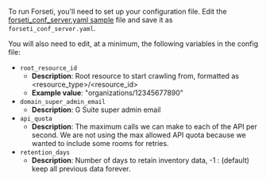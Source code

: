 To run Forseti, you'll need to set up your configuration file. Edit
the [forseti_conf_server.yaml sample](https://github.com/GoogleCloudPlatform/forseti-security/blob/2.0-dev/configs/server/forseti_conf_server.yaml.sample)
file and save it as `forseti_conf_server.yaml`.

You will also need to edit, at a minimum, the following variables in the config file:

* `root_resource_id`
  * **Description**:  Root resource to start crawling from, formatted as <resource_type>/<resource_id>
  * **Example value**: "organizations/12345677890"
* `domain_super_admin_email`
  * **Description**:  G Suite super admin email
* `api_quota`
  * **Description**:   The maximum calls we can make to each of the API per second. We are not using the max allowed API quota because we wanted to include some rooms for retries.
* `retention_days`
  * **Description**:  Number of days to retain inventory data, -1 : (default) keep all previous data forever.